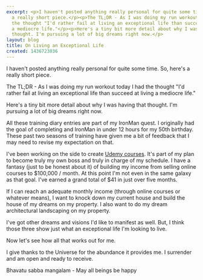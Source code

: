 ```yaml
---
excerpt: <p>I haven't posted anything really personal for quite some time. So, here's
  a really short piece.</p><p>The TL;DR - As I was doing my run workout today I had
  the thought "I'd rather fail at living an exceptional life than succeed at living
  a mediocre life."</p><p>Here's a tiny bit more detail about why I was having that
  thought. I'm pursuing a lot of big dreams right now.</p>
layout: blog
title: On Living an Exceptional Life
created: 1436723036
---
```

<p>I haven't posted anything really personal for quite some time. So, here's a really short piece.</p><p>The TL;DR - As I was doing my run workout today I had the thought "I'd rather fail at living an exceptional life than succeed at living a mediocre life."</p><p>Here's a tiny bit more detail about why I was having that thought. I'm pursuing a lot of big dreams right now.</p><p>All these training diary entries are part of my IronMan quest. I originally had the goal of completing and IronMan in under 12 hours for my 50th birthday. These past two seasons of training have given me a bit of feedback that I may need to revise my expectation on that.</p><p>I've been working on the side to create <a href="https://www.udemy.com/u/marcisaacson" target="_blank">Udemy courses</a>. It's part of my plan to become truly my own boss and truly in charge of my schedule. I have a fantasy (just to be honest about it) of building my income from selling online courses to $100,000 / month. At this point I'm not even in the same galaxy as that goal. I've earned a grand total of $41 in just over five months.</p><p>If I can reach an adequate monthly income (through online courses or whatever means), I want to knock down my current house and build the house of my dreams on my property. I also want to do my dream architectural landscaping on my property.</p><p>I've got other dreams and visions I'd like to manifest as well. But, I think those three show just what an exceptional life I'm looking to live.</p><p>Now let's see how all that works out for me.</p><p>I give thanks to the Universe for the abundance it provides me. I surrender and am open and ready to receive.</p><p>Bhavatu sabba mangalam - May all beings be happy</p>
